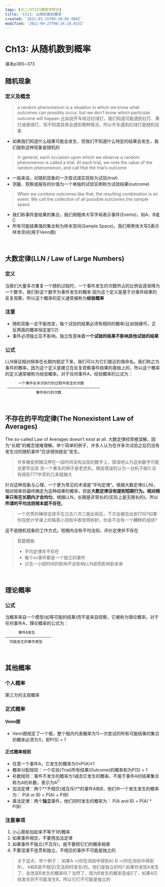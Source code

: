 ```yaml
---
tags: [大二/ST221概率学导论]
title: 'Ch13: 从随机数到概率'
created: '2021-03-15T00:20:06.980Z'
modified: '2021-09-27T06:16:18.815Z'
---
```


# Ch13: 从随机数到概率
课本p365~373

## 随机现象
### 定义及概念
> a random phenomenon is a situation in which we know what outcomes can possibly occur, but we don’t know which particular outcome will happen
比如说开车经过红绿灯，我们知道可能遇到红灯、黄灯或者绿灯，但不知道具体会遇到哪种情况，所以开车遇到红绿灯是随机现象
- 如果我们知道什么结果可能会发生，但我们不知道什么特定的结果会发生，我们就称这种现象是随机的
> In general, each occasion upon which we observe a random phenomenon is called a trial. 
At each trial, we note the value of the random phenomenon, and call that the trial’s outcome
- 一般来说，对随机现象的一次尝试或实现称为试验(trial)
- 测量、观察或报告的价值为一个单独的试验实例称为试验结果(outcome)
> When we combine outcomes like that, the resulting combination is an event.
We call the collection of all possible outcomes the sample space
- 我们称事件是结果的集合。我们用粗体大写字母表示事件(Events)，如A、B或C
- 所有可能结果值的集合称为样本空间(Sample Space)。我们用黑体大写S表示样本空间(用于Venn图)

<br>

## 大数定律(LLN / Law of Large Numbers)
### 定义
当我们大量多次重复一个随机过程时，一个事件发生的次数所占的比例会逐渐降为一个数字。我们称这个数字为事件发生的概率
因为这个定义是基于对事件结果的反复观察，所以这个概率的定义通常被称为**经验概率**
### 注意
- 随机现象一定不能改变，每个试验的结果必须有相同的概率(比如抛硬币，正反两面的概率恒定是1/2)
- 事件必须独立互不影响。独立性意味着**一个试验的结果不影响其他试验的结果**
### 公式
LLN保证相对频率在长期内稳定下来，我们可以为它们接近的值命名。我们称之为事件的概率。因为这个定义是建立在反复观察事件结果的基础上的，所以这个概率的定义通常被称为经验概率。对于任何事件A，经验概率的公式为：
```JAVA
      一个事件在多次执行的过程中发生的次数
 ——————————————————————————————————————————
              事件执行的次数
```

<br>

## 不存在的平均定律(The Nonexistent Law of Averages)
The so-called Law of Averages doesn’t exist at all.
大数定律经常被误解，因为"长期"的概念很难理解。举个简单的例子，许多人认为在许多次试验之后仍没有发生过的随机事件“应该很快就会”发生。
> 许多赌徒把赌注押在一段时间没有出现的数字上，错误地认为这些数字可能会更早出现
另一个著名的例子是老虎机，赌徒错误的认为一台机子越久没有摇到777中奖的几率就越大

针对这种现象与心理，一个更为常见的术语是“平均定律”。根据大数定律(LLN)，相对频率将最终确定为这种结果的概率，但是**大数定律没有提到短期行为。相对频率只有在长期内才会均匀**。根据LLN，长期是非常长的(实际上是无限长的)。所以**所谓的平均法则根本就不存在**。
> 一个优秀的棒球击球手在过去六次三振出局后，下次会被击出安打吗?如果你在统计学课上的每周小测验中表现特别好，你会不会有一个糟糕的成绩?

这不是随机现象的工作方式。短期内没有平均法则，评价定律并不存在
> 答题模板
>+ 平均定律并不存在
>+ 每个xx事件都是一个独立的事件
>+ 过去一小段时间的影响不会影响LLN进而影响到未来

<br>

## 理论概率
### 公式
当概率来自一个模型(如等可能的结果)而不是来自观察，它被称为理论概率。对于任何事件A，理论概率的公式为：
```JAVA
      事件A发生
—————————————————————
  可能发生的事件类型
```

<br>

## 其他概率
### 个人概率
第三方的主观概率

### 正式概率
#### Venn图
- Venn图规定了一个框，整个框内代表概率为1(一次尝试的所有可能结果的集合的概率必须为1)，即P(S) = 1

#### 正式概率规则
- 任意一个事件A，它发生的概率为0≤P(A)≤1
- 概率分配规则：一个实验(Trial)所有结果(Outcome)的概率和为P(S) = 1
- 补数规则：事件不发生的概率为1减去它发生的概率。不属于事件A的结果集合称为A的补数，表示为A<sup>C</sup>
- 加法定律：两个**不相交(或互斥)**的事件A和B，他们中一个发生发生的概率为：
 P(A or B) = P(A) + P(B)
- 乘法定律：两个**独立**事件，他们同时发生的概率为：
 P(A and B) = P(A) * P(B)

### 注意事项
1. 小心那些加起来不等于1的概率
2. 如果事件相交，不要用加法定律
3. 如果事件不独立(不互斥)，就不要把它们的概率相乘
4. 不要混淆不连贯和独立。不相交的事件不可能是独立的
> 关于这点，举个例子：
如果A ={你在测验中得到A} B ={你在测验中得到B}， A和B是不相交(无法同时发生)的。他们是独立的吗?
如果你发现A发生了，会改变B发生的概率吗？当然了，因为B发生的概率变成0了，如果A已经发生则不可能发生B，所以它们不可能是独立的















